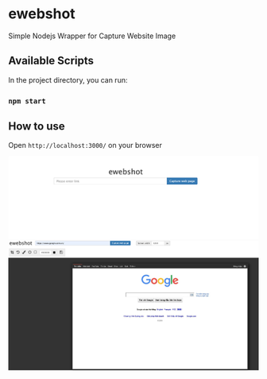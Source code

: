 ewebshot
===============

Simple Nodejs Wrapper for Capture Website Image

## Available Scripts

In the project directory, you can run:

### `npm start`

## How to use
Open `http://localhost:3000/` on your browser

![Ewebshot](https://github.com/chidang/ewebshot/blob/master/public/images/screenshot-1.png "Ewebshot")
![Ewebshot](https://github.com/chidang/ewebshot/blob/master/public/images/screenshot-2.png "Ewebshot")